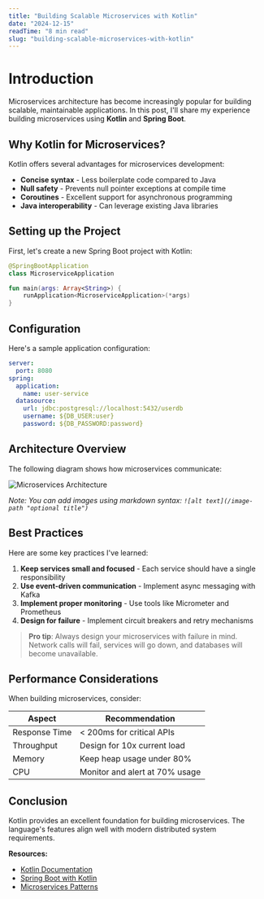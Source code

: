 ```yaml
---
title: "Building Scalable Microservices with Kotlin"
date: "2024-12-15"
readTime: "8 min read"
slug: "building-scalable-microservices-with-kotlin"
---
```


# Introduction

Microservices architecture has become increasingly popular for building scalable, maintainable applications. In this post, I'll share my experience building microservices using **Kotlin** and **Spring Boot**.

## Why Kotlin for Microservices?

Kotlin offers several advantages for microservices development:

- **Concise syntax** - Less boilerplate code compared to Java
- **Null safety** - Prevents null pointer exceptions at compile time
- **Coroutines** - Excellent support for asynchronous programming
- **Java interoperability** - Can leverage existing Java libraries

## Setting up the Project

First, let's create a new Spring Boot project with Kotlin:

```kotlin
@SpringBootApplication
class MicroserviceApplication

fun main(args: Array<String>) {
    runApplication<MicroserviceApplication>(*args)
}
```

## Configuration

Here's a sample application configuration:

```yaml
server:
  port: 8080
spring:
  application:
    name: user-service
  datasource:
    url: jdbc:postgresql://localhost:5432/userdb
    username: ${DB_USER:user}
    password: ${DB_PASSWORD:password}
```

## Architecture Overview

The following diagram shows how microservices communicate:

![Microservices Architecture](/sample.jpg "Microservices communication flow")

_Note: You can add images using markdown syntax: `![alt text](/image-path "optional title")`_

## Best Practices

Here are some key practices I've learned:

1. **Keep services small and focused** - Each service should have a single responsibility
2. **Use event-driven communication** - Implement async messaging with Kafka
3. **Implement proper monitoring** - Use tools like Micrometer and Prometheus
4. **Design for failure** - Implement circuit breakers and retry mechanisms

> **Pro tip**: Always design your microservices with failure in mind. Network calls will fail, services will go down, and databases will become unavailable.

## Performance Considerations

When building microservices, consider:

| Aspect        | Recommendation                 |
| ------------- | ------------------------------ |
| Response Time | < 200ms for critical APIs      |
| Throughput    | Design for 10x current load    |
| Memory        | Keep heap usage under 80%      |
| CPU           | Monitor and alert at 70% usage |

## Conclusion

Kotlin provides an excellent foundation for building microservices. The language's features align well with modern distributed system requirements.

**Resources:**

- [Kotlin Documentation](https://kotlinlang.org/docs/)
- [Spring Boot with Kotlin](https://spring.io/guides/tutorials/spring-boot-kotlin/)
- [Microservices Patterns](https://microservices.io/patterns/)
